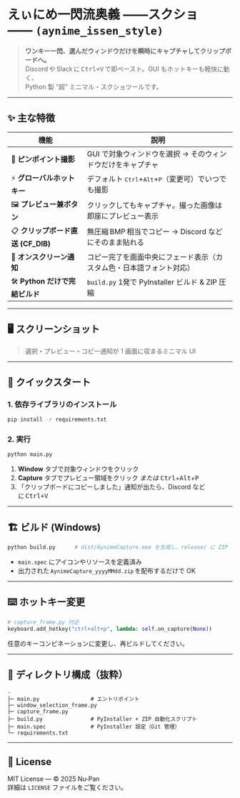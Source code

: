 # えぃにめ一閃流奥義 ――スクショ―― `(aynime_issen_style)`

> **ワンキー一閃、選んだウィンドウだけを瞬時にキャプチャしてクリップボードへ。**  
> Discord や Slack に <kbd>Ctrl+V</kbd> で即ペースト。GUI もホットキーも軽快に動く、  
> Python 製 “超” ミニマル・スクショツールです。

---

## ✨ 主な特徴
| 機能 | 説明 |
|------|------|
| 🎯 **ピンポイント撮影** | GUI で対象ウィンドウを選択 → そのウィンドウだけをキャプチャ |
| ⚡ **グローバルホットキー** | デフォルト <kbd>Ctrl</kbd>+<kbd>Alt</kbd>+<kbd>P</kbd>（変更可）でいつでも撮影 |
| 🖼 **プレビュー兼ボタン** | クリックしてもキャプチャ。撮った画像は即座にプレビュー表示 |
| 📋 **クリップボード直送 (CF\_DIB)** | 無圧縮 BMP 相当でコピー → Discord などにそのまま貼れる |
| 🔔 **オンスクリーン通知** | コピー完了を画面中央にフェード表示（カスタム色・日本語フォント対応） |
| 🛠 **Python だけで完結ビルド** | `build.py` 1発で PyInstaller ビルド & ZIP 圧縮 |

---

## 🖥️ スクリーンショット
<!-- ここに imgs フォルダを作って GUI の画像を貼れば README がさらに映えます -->
> 選択・プレビュー・コピー通知が 1 画面に収まるミニマル UI

---

## 🚀 クイックスタート

### 1. 依存ライブラリのインストール
```bash
pip install -r requirements.txt
```

### 2. 実行
```bash
python main.py
```
1. **Window** タブで対象ウィンドウをクリック  
2. **Capture** タブでプレビュー領域をクリック *または* <kbd>Ctrl</kbd>+<kbd>Alt</kbd>+<kbd>P</kbd>  
3. 「クリップボードにコピーしました」通知が出たら、Discord などに <kbd>Ctrl+V</kbd>

---

## 🏗️ ビルド (Windows)

```bash
python build.py      # dist/AynimeCapture.exe を生成し、release/ に ZIP を作成
```

- `main.spec` にアイコンやリソースを定義済み  
- 出力された `AynimeCapture_yyyyMMdd.zip` を配布するだけで OK

---

## ⌨️ ホットキー変更

```python
# capture_frame.py 付近
keyboard.add_hotkey("ctrl+alt+p", lambda: self.on_capture(None))
```

任意のキーコンビネーションに変更し、再ビルドしてください。

---

## 📁 ディレクトリ構成（抜粋）

```
.
├─ main.py                # エントリポイント
├─ window_selection_frame.py
├─ capture_frame.py
├─ build.py               # PyInstaller + ZIP 自動化スクリプト
├─ main.spec              # PyInstaller 設定（Git 管理）
└─ requirements.txt
```

---

## 🪪 License

MIT License — © 2025 Nu‑Pan  
詳細は `LICENSE` ファイルをご覧ください。
